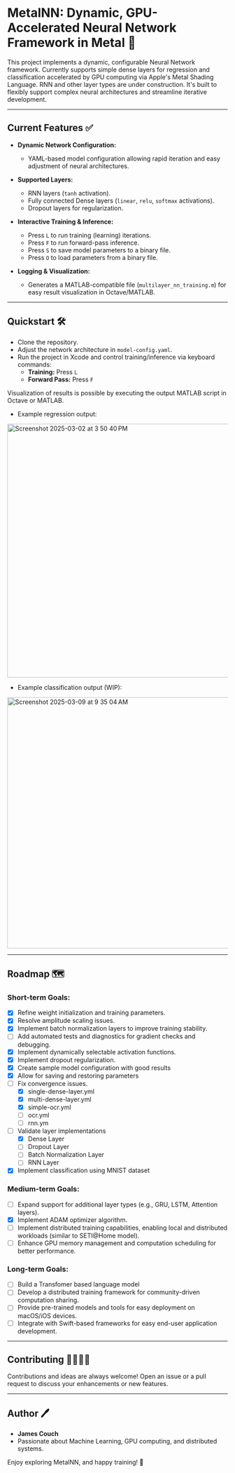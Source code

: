 # MetalNN: Dynamic, GPU-Accelerated Neural Network Framework in Metal 🚀

This project implements a dynamic, configurable Neural Network framework. Currently supports simple dense layers for regression and classification accelerated by GPU computing via Apple's Metal Shading Language. RNN and other layer types are under construction. It's built to flexibly support complex neural architectures and streamline iterative development.

---

## Current Features ✅

- **Dynamic Network Configuration:** 
  - YAML-based model configuration allowing rapid iteration and easy adjustment of neural architectures.
  
- **Supported Layers:**
  - RNN layers (`tanh` activation).
  - Fully connected Dense layers (`linear`, `relu`, `softmax` activations).
  - Dropout layers for regularization.

- **Interactive Training & Inference:**
  - Press `L` to run training (learning) iterations.
  - Press `F` to run forward-pass inference.
  - Press `S` to save model parameters to a binary file.
  - Press `O` to load parameters from a binary file.

- **Logging & Visualization:**
  - Generates a MATLAB-compatible file (`multilayer_nn_training.m`) for easy result visualization in Octave/MATLAB.

---

## Quickstart 🛠️

- Clone the repository.
- Adjust the network architecture in `model-config.yaml`.
- Run the project in Xcode and control training/inference via keyboard commands:
  - **Training:** Press `L`
  - **Forward Pass:** Press `F`

Visualization of results is possible by executing the output MATLAB script in Octave or MATLAB.

- Example regression output:
<img width="579" alt="Screenshot 2025-03-02 at 3 50 40 PM" src="https://github.com/user-attachments/assets/8616c562-ceb4-4ea0-a454-7b8a6fd61904" />

- Example classification output (WIP):
<img width="573" alt="Screenshot 2025-03-09 at 9 35 04 AM" src="https://github.com/user-attachments/assets/e700d791-f972-48ab-aa95-8e57fe2a2aa6" />


---

## Roadmap 🗺️

### Short-term Goals:
- [x] Refine weight initialization and training parameters.
- [x] Resolve amplitude scaling issues.
- [x] Implement batch normalization layers to improve training stability.
- [ ] Add automated tests and diagnostics for gradient checks and debugging.
- [x] Implement dynamically selectable activation functions.
- [x] Implement dropout regularization.
- [x] Create sample model configuration with good results
- [x] Allow for saving and restoring parameters
- [ ] Fix convergence issues.
    - [x] single-dense-layer.yml
    - [x] multi-dense-layer.yml
    - [x] simple-ocr.yml
    - [ ] ocr.yml
    - [ ] rnn.ym
- [ ] Validate layer implementations
    - [x] Dense Layer
    - [ ] Dropout Layer
    - [ ] Batch Normalization Layer
    - [ ] RNN Layer
- [x] Implement classification using MNIST dataset

### Medium-term Goals:
- [ ] Expand support for additional layer types (e.g., GRU, LSTM, Attention layers).
- [x] Implement ADAM optimizer algorithm.
- [ ] Implement distributed training capabilities, enabling local and distributed workloads (similar to SETI@Home model).
- [ ] Enhance GPU memory management and computation scheduling for better performance.

### Long-term Goals:
- [ ] Build a Transfomer based language model
- [ ] Develop a distributed training framework for community-driven computation sharing.
- [ ] Provide pre-trained models and tools for easy deployment on macOS/iOS devices.
- [ ] Integrate with Swift-based frameworks for easy end-user application development.

---

## Contributing 👩‍💻👨‍💻
Contributions and ideas are always welcome! Open an issue or a pull request to discuss your enhancements or new features.

---

## Author 🖊️

- **James Couch**
- Passionate about Machine Learning, GPU computing, and distributed systems.

Enjoy exploring MetalNN, and happy training! 🚀
